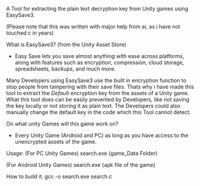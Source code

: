 A Tool for extracting the plain text decryption key from Unity games using EasySave3.

(Please note that this was written with major help from ai, as i have not touched c in years)

What is EasySave3?
(from the Unity Asset Store)
- Easy Save lets you save almost anything with ease across platforms, along with features such as encryption, compression, cloud storage, spreadsheets, backups, and much more.

Many Developers using EasySave3 use the built in encryption function to stop people from tampering with their save files. Thats why i have made this tool to extract the *Default* encryption key from the assets of a Unity game.
What this tool does can be easily prevented by Developers, like not saving the key locally or not storing it as plain text. The Developers could also manually change the default key in the code which this Tool cannot detect.

On what unity Games will this game work on?
- Every Unity Game (Android and PC) as long as you have access to the unencrypted assets of the game.

Usage:
(For PC Unity Games)
search.exe {game_Data Folder)

(For Android Unity Games)
search.exe {apk file of the game}


How to build it:
gcc -o search.exe search.c

